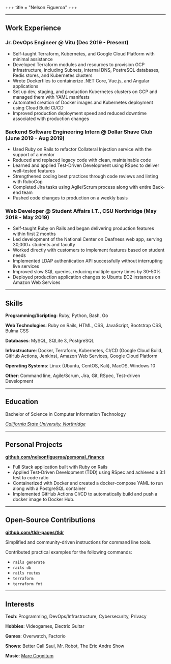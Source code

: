 +++
title = "Nelson Figueroa"
+++

---

## Work Experience

### Jr. DevOps Engineer @ Vitu (Dec 2019 - Present)

- Self-taught Terraform, Kubernetes, and Google Cloud Platform with minimal assistance
- Developed Terraform modules and resources to provision GCP infrastructure, including Subnets, internal DNS, PostreSQL databases, Redis stores, and Kubernetes clusters
- Wrote Dockerfiles to containerize .NET Core, Vue.js, and Angular applications
- Set up dev, staging, and production Kubernetes clusters on GCP and managed them with YAML manifests
- Automated creation of Docker images and Kubernetes deployment using Cloud Build CI/CD
- Improved production deployment speed and reduced downtime associated with production changes

### Backend Software Engineering Intern @ Dollar Shave Club (June 2019 - Aug 2019)

- Used Ruby on Rails to refactor Collateral Injection service with the support of a mentor
- Reduced and replaced legacy code with clean, maintainable code
- Learned and applied Test-Driven Development using RSpec to deliver well-tested features
- Strengthened coding best practices through code reviews and linting with RuboCop
- Completed Jira tasks using Agile/Scrum process along with entire Back-end team
- Pushed code changes to production on a weekly basis

### Web Developer @ Student Affairs I.T., CSU Northridge (May 2018 - May 2019)

- Self-taught Ruby on Rails and began delivering production features within first 2 months
- Led development of the National Center on Deafness web app, serving 30,000+ students and faculty
- Worked directly with customers to implement features based on student needs
- Implemented LDAP authentication API successfully without interrupting live services
- Improved slow SQL queries, reducing multiple query times by 30-50%
- Deployed production application changes to Ubuntu EC2 instances on Amazon Web Services

---

## Skills

**Programming/Scripting**: Ruby, Python, Bash, Go

**Web Technologies**: Ruby on Rails, HTML, CSS, JavaScript, Bootstrap CSS, Bulma CSS

**Databases**: MySQL, SQLite 3, PostgreSQL

**Infrastructure**: Docker, Terraform, Kubernetes, CI/CD (Google Cloud Build, GitHub Actions, Jenkins), Amazon Web Services, Google Cloud Platform

**Operating Systems**: Linux (Ubuntu, CentOS, Kali), MacOS, Windows 10

**Other**: Command line, Agile/Scrum, Jira, Git, RSpec, Test-driven Development

---

##  Education 

Bachelor of Science in Computer Information Technology 

[*California State University, Northridge*](https://www.csun.edu/)

---

## Personal Projects

**[github.com/nelsonfigueroa/personal_finance](https://github.com/nelsonfigueroa/personal_finance)**

- Full Stack application built with Ruby on Rails
- Applied Test-Driven Development (TDD) using RSpec and achieved a 3:1 test to code ratio
- Containerized with Docker and created a docker-compose YAML to run along with a PostgreSQL container
- Implemented GitHub Actions CI/CD to automatically build and push a docker image to Docker Hub.

---

## Open-Source Contributions

**[github.com/tldr-pages/tldr](https://github.com/tldr-pages/tldr/commits?author=nelsonfigueroa)**

Simplified and community-driven instructions for command line tools.

Contributed practical examples for the following commands: 
- `rails generate`
- `rails db`
- `rails routes`
- `terraform`
- `terraform fmt`

---

## Interests

**Tech**: Programming, DevOps/Infrastructure, Cybersecurity, Privacy

**Hobbies**: Videogames, Electric Guitar

**Games**: Overwatch, Factorio

**Shows**: Better Call Saul, Mr. Robot, The Eric Andre Show

**Music**: [Mare Cognitum](https://marecognitum.bandcamp.com/track/crimson-abyss-ngc-2237)
